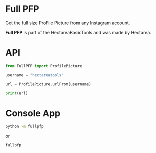 # Full PFP

Get the full size ProFile Picture from any Instagram account.

**Full PFP** is part of the HectareaBasicTools and was made by Hectarea.

# API
```Python
from FullPFP import ProfilePicture

username = "hectareatools"

url = ProfilePicture.urlFrom(username)

print(url)

```

# Console App

```bash
python -m fullpfp
```

or

```bash
fullpfp
```
